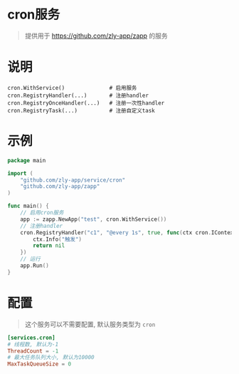 
# cron服务

> 提供用于 https://github.com/zly-app/zapp 的服务

# 说明

```text
cron.WithService()              # 启用服务
cron.RegistryHandler(...)       # 注册handler
cron.RegistryOnceHandler(...)   # 注册一次性handler
cron.RegistryTask(...)          # 注册自定义task
```

# 示例
```go
package main

import (
	"github.com/zly-app/service/cron"
	"github.com/zly-app/zapp"
)

func main() {
	// 启用cron服务
	app := zapp.NewApp("test", cron.WithService())
	// 注册handler
	cron.RegistryHandler("c1", "@every 1s", true, func(ctx cron.IContext) error {
		ctx.Info("触发")
		return nil
	})
	// 运行
	app.Run()
}
```

# 配置

> 这个服务可以不需要配置, 默认服务类型为 `cron`

```toml
[services.cron]
# 线程数, 默认为-1
ThreadCount = -1
# 最大任务队列大小, 默认为10000
MaxTaskQueueSize = 0
```
